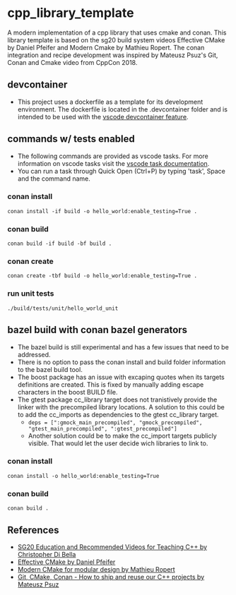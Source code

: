 # cpp_library_template
A modern implementation of a cpp library that uses cmake and conan. This library template is based on the sg20 build system videos Effective CMake by Daniel Pfeifer and Modern Cmake by Mathieu Ropert. The conan integration and recipe development was inspired by Mateusz Psuz's Git, Conan and Cmake video from CppCon 2018.

## devcontainer
- This project uses a dockerfile as a template for its development environment. The dockerfile is located
in the .devcontainer folder and is intended to be used with the [vscode devcontainer
feature](https://code.visualstudio.com/docs/remote/create-dev-container).

## commands w/ tests enabled

- The following commands are provided as vscode tasks. For more information on vscode tasks 
visit the [vscode task documentation](https://code.visualstudio.com/docs/editor/tasks).
- You can run a task through Quick Open (Ctrl+P) by typing 'task', Space and the command name.

### conan install
```conan install -if build -o hello_world:enable_testing=True .```

### conan build
```conan build -if build -bf build .```

### conan create
```conan create -tbf build -o hello_world:enable_testing=True .```

### run unit tests
```./build/tests/unit/hello_world_unit```


## bazel build with conan bazel generators
- The bazel build is still experimental and has a few issues that need to be addressed.
- There is no option to pass the conan install and build folder information to the bazel build tool.
- The boost package has an issue with excaping quotes when its targets definitions are 
created. This is fixed by manually adding escape characters in the boost BUILD file.
- The gtest package cc_library target does not tranistively provide the linker with
the precompiled library locations. A solution to this could be to add the cc_imports as
dependencies to the gtest cc_library target.
    - ``` deps = [":gmock_main_precompiled", "gmock_precompiled", "gtest_main_precompiled", ":gtest_precompiled"] ```
    - Another solution could be to make the cc_import targets publicly visible. That would let the user 
    decide wich libraries to link to.
### conan install
```conan install -o hello_world:enable_testing=True```

### conan build
```conan build .```

## References
- [SG20 Education and Recommended Videos for Teaching C++ by Christopher Di Bella](https://www.cjdb.com.au/sg20-and-videos) 
- [Effective CMake by Daniel Pfeifer](https://youtu.be/bsXLMQ6WgIk)
- [Modern CMake for modular design by Mathieu Ropert](https://youtu.be/ztrnb-bVVPo)
- [Git, CMake, Conan - How to ship and reuse our C++ projects by Mateusz Psuz](https://youtu.be/S4QSKLXdTtA)